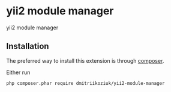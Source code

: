 yii2 module manager
========================
yii2 module manager

Installation
------------

The preferred way to install this extension is through [composer](http://getcomposer.org/download/).

Either run

```
php composer.phar require dmitriikoziuk/yii2-module-manager
```